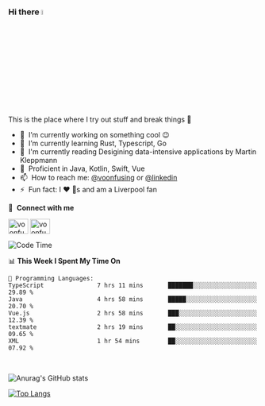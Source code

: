 ### Hi there <img src="https://media.giphy.com/media/hvRJCLFzcasrR4ia7z/giphy.gif" width="5%">
This is the place where I try out stuff and break things :rofl:

- 🔭 &nbsp;I’m currently working on something cool :wink:
- 🌱 &nbsp;I’m currently learning Rust, Typescript, Go
- 🔖 &nbsp;I'm currently reading Desigining data-intensive applications by Martin Kleppmann
- 🐣 &nbsp;Proficient in Java, Kotlin, Swift, Vue
- 📫 &nbsp;How to reach me: [@voonfusing](https://twitter.com/voonfusing) or [@linkedin](https://www.linkedin.com/in/voonfusing/)
- ⚡ &nbsp;Fun fact: I :heart: :dog:s and am a Liverpool fan

🔗 &nbsp;**Connect with me**
<p align="left">
<a href="https://twitter.com/voonfusing" target="blank"><img align="center" src="https://raw.githubusercontent.com/rahuldkjain/github-profile-readme-generator/master/src/images/icons/Social/twitter.svg" alt="voonfusing" height="30" width="40" /></a>
<a href="https://www.linkedin.com/in/voonfusing/" target="blank"><img align="center" src="https://raw.githubusercontent.com/rahuldkjain/github-profile-readme-generator/master/src/images/icons/Social/linked-in-alt.svg" alt="voonfusing" height="30" width="40" /></a>

<!--START_SECTION:waka-->
![Code Time](http://img.shields.io/badge/Code%20Time-185%20hrs%2049%20mins-blue)

📊 **This Week I Spent My Time On** 

```text
💬 Programming Languages: 
TypeScript               7 hrs 11 mins       ███████░░░░░░░░░░░░░░░░░░   29.89 % 
Java                     4 hrs 58 mins       █████░░░░░░░░░░░░░░░░░░░░   20.70 % 
Vue.js                   2 hrs 58 mins       ███░░░░░░░░░░░░░░░░░░░░░░   12.39 % 
textmate                 2 hrs 19 mins       ██░░░░░░░░░░░░░░░░░░░░░░░   09.65 % 
XML                      1 hr 54 mins        ██░░░░░░░░░░░░░░░░░░░░░░░   07.92 % 
```


<!--END_SECTION:waka-->
<br>

<!-- 📊 &nbsp;**Stats**
<p align="left"> -->
![Anurag's GitHub stats](https://github-readme-stats.vercel.app/api?username=jollyboss123&count_private=true&v=2)

[![Top Langs](https://github-readme-stats.vercel.app/api/top-langs/?username=jollyboss123&layout=compact)](https://github.com/anuraghazra/github-readme-stats)
